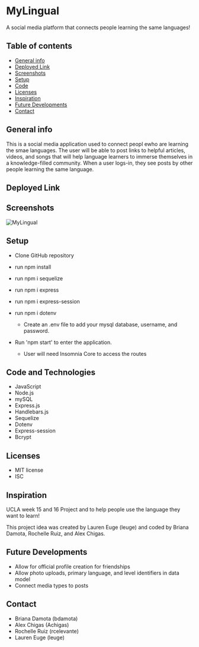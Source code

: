 # MyLingual
A social media platform that connects people learning the same languages!

## Table of contents
* [General info](#general-info)
* [Deployed Link](#deployed_link)
* [Screenshots](#screenshots)
* [Setup](#setup)
* [Code](#code)
* [Licenses](#licenses)
* [Inspiration](#inspiration)
* [Future Developments](#future_developments)
* [Contact](#contact)

## General info
This is a social media application used to connect peopl ewho are learning the smae languages. The user will be able to post links to helpful articles, videos, and songs that will help language learners to immerse themselves in a knowledge-filled community. When a user logs-in, they see posts by other people learning the same language. 

## Deployed Link
[]()

## Screenshots
![MyLingual](/images/Mylingual.png)

## Setup
* Clone GitHub repository 
* run npm install
* run npm i sequelize
* run npm i express
* run npm i express-session
* run npm i dotenv
    * Create an .env file to add your mysql database, username, and password. 

* Run 'npm start' to enter the application.
    * User will need Insomnia Core to access the routes

## Code and Technologies
* JavaScript
* Node.js
* mySQL
* Express.js
* Handlebars.js
* Sequelize
* Dotenv 
* Express-session
* Bcrypt


## Licenses
* MIT license
* ISC

## Inspiration
UCLA week 15 and 16 Project and to help people use the language they want to learn!

This project idea was created by Lauren Euge (leuge) and coded by Briana Damota, Rochelle Ruiz, and Alex Chigas. 

## Future Developments
* Allow for official profile creation for friendships
* Allow photo uploads, primary language, and level identifiers in data model
* Connect media types to posts

## Contact
* Briana Damota (bdamota)
* Alex Chigas (Achigas)
* Rochelle Ruiz (rcelevante)
* Lauren Euge (leuge)